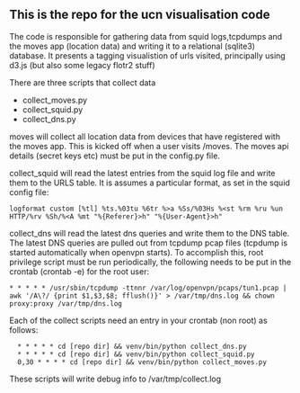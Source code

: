 ## This is the repo for the ucn visualisation code

The code is responsible for gathering data from squid logs,tcpdumps and the moves app (location data)  and writing it to a relational (sqlite3) database. It presents a tagging visualistion of urls visited, principally using d3.js (but also some legacy flotr2 stuff)

There are three scripts that collect data

- collect_moves.py
- collect_squid.py
- collect_dns.py

moves will collect all location data from devices that have registered with the moves app.  This is kicked off when a user visits /moves.  The moves api details (secret keys etc) must be put in the config.py file.

collect_squid will read the latest entries from the squid log file and write them to the URLS table.  It is assumes a particular format, as set in the squid config file:

```
logformat custom [%tl] %ts.%03tu %6tr %>a %Ss/%03Hs %<st %rm %ru %un HTTP/%rv %Sh/%<A %mt "%{Referer}>h" "%{User-Agent}>h"
```

collect_dns will read the latest dns queries and write them to the DNS table.  The latest DNS queries are pulled out from tcpdump pcap files (tcpdump is started automatically when openvpn starts).  To accomplish this, root privilege script must be run periodically, the following needs to be put in the crontab (crontab -e) for the root user:

```
* * * * * /usr/sbin/tcpdump -ttnnr /var/log/openvpn/pcaps/tun1.pcap | awk '/A\?/ {print $1,$3,$8; fflush()}' > /var/tmp/dns.log && chown proxy:proxy /var/tmp/dns.log
```

Each of the collect scripts need an entry in your crontab (non root) as follows:

```
  * * * * * cd [repo dir] && venv/bin/python collect_dns.py
  * * * * * cd [repo dir] && venv/bin/python collect_squid.py
  0,30 * * * * cd [repo dir] && venv/bin/python collect_moves.py  
```

These scripts will write debug info to /var/tmp/collect.log
